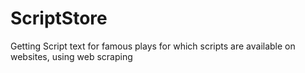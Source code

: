 # ScriptStore
Getting Script text for famous plays for which scripts are available on websites, using web scraping
